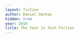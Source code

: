 ```yaml
---
layout: fiction
author: Daniel Dantas
hidden: true
year: 2016
title: The Year in Tech Fiction
---
```


